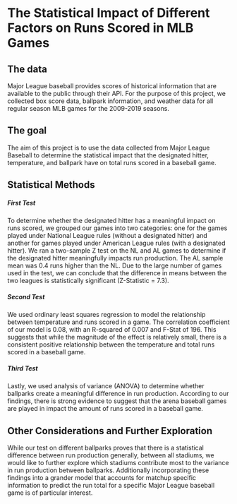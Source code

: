 # The Statistical Impact of Different Factors on Runs Scored in MLB Games

## The data
Major League baseball provides scores of historical information that are available to the public through their API. For the purpose of this project, we collected box score data, ballpark information, and weather data for all regular season MLB games for the 2009-2019 seasons.
## The goal
The aim of this project is to use the data collected from Major League Baseball to determine the statistical impact that the designated hitter, temperature, and ballpark have on total runs scored in a baseball game.

## Statistical Methods 

##### First Test 
To determine whether the designated hitter has a meaningful impact on runs scored, we grouped our games into two categories: one for the games played under National League rules (without a designated hitter) and another for games played under American League rules (with a designated hitter). We ran a two-sample Z test on the NL and AL games to determine if the designated hitter meaningfully impacts run production. The AL sample mean was 0.4 runs higher than the NL. Due to the large number of games used in the test, we can conclude that the difference in means between the two leagues is statistically significant (Z-Statistic = 7.3).

##### Second Test 
We used ordinary least squares regression to model the relationship between temperature and runs scored in a game. The correlation coefficient of our model is 0.08, with an R-squared of 0.007 and F-Stat of 196. This suggests that while the magnitude of the effect is relatively small, there is a consistent positive relationship between the temperature and total runs scored in a baseball game.

##### Third Test
Lastly, we used analysis of variance (ANOVA) to determine whether ballparks create a meaningful difference in run production. According to our findings, there is strong evidence to suggest that the arena baseball games are played in impact the amount of runs scored in a baseball game.


## Other Considerations and Further Exploration
While our test on different ballparks proves that there is a statistical difference between run production generally, between all stadiums, we would like to further explore which stadiums contribute most to the variance in run production between ballparks. Additionally incorporating these findings into a grander model that accounts for matchup specific information to predict the run total for a specific Major League baseball game is of particular interest.

